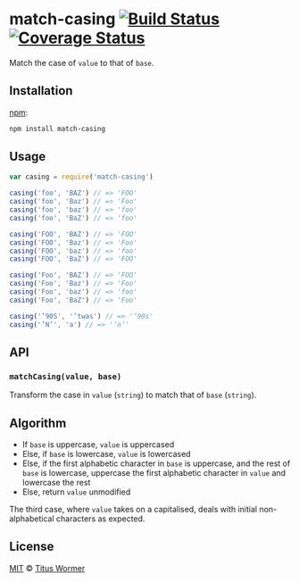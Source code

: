 # match-casing [![Build Status][travis-badge]][travis] [![Coverage Status][codecov-badge]][codecov]

Match the case of `value` to that of `base`.

## Installation

[npm][npm-install]:

```bash
npm install match-casing
```

## Usage

```js
var casing = require('match-casing')

casing('foo', 'BAZ') // => 'FOO'
casing('foo', 'Baz') // => 'Foo'
casing('foo', 'baz') // => 'foo'
casing('foo', 'BaZ') // => 'foo'

casing('FOO', 'BAZ') // => 'FOO'
casing('FOO', 'Baz') // => 'Foo'
casing('FOO', 'baz') // => 'foo'
casing('FOO', 'BaZ') // => 'FOO'

casing('Foo', 'BAZ') // => 'FOO'
casing('Foo', 'Baz') // => 'Foo'
casing('Foo', 'baz') // => 'foo'
casing('Foo', 'BaZ') // => 'Foo'

casing('’90S', '’twas') // => '’90s'
casing('’N’', 'a') // => '’n’'
```

## API

### `matchCasing(value, base)`

Transform the case in `value` (`string`) to match that of `base` (`string`).

## Algorithm

*   If `base` is uppercase, `value` is uppercased
*   Else, if `base` is lowercase, `value` is lowercased
*   Else, if the first alphabetic character in `base` is uppercase,
    and the rest of `base` is lowercase, uppercase the first alphabetic
    character in `value` and lowercase the rest
*   Else, return `value` unmodified

The third case, where `value` takes on a capitalised, deals with
initial non-alphabetical characters as expected.

## License

[MIT][license] © [Titus Wormer][author]

<!-- Definitions -->

[travis-badge]: https://img.shields.io/travis/wooorm/match-casing.svg

[travis]: https://travis-ci.org/wooorm/match-casing

[codecov-badge]: https://img.shields.io/codecov/c/github/wooorm/match-casing.svg

[codecov]: https://codecov.io/github/wooorm/match-casing

[npm-install]: https://docs.npmjs.com/cli/install

[license]: license

[author]: http://wooorm.com
